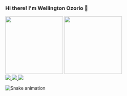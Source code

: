 ### Hi there! I'm Wellington Ozorio 👋

<div>
  <img src="https://github-readme-stats.vercel.app/api?username=wozorio&theme=tokyonight&show_icons=true&include_all_commits=true&count_private=true" height="180em">
  <img src="https://github-readme-stats.vercel.app/api/top-langs/?username=wozorio&theme=tokyonight&layout=compact&langs_count=16" height="180em">
</div>
<div>
  <a href="mailto:well.ozorio@gmail.com" target="_blank">
    <img src="https://img.shields.io/badge/-Gmail-%23333?style=for-the-badge&logo=gmail&logoColor=white">
  </a>
  <a href="https://www.linkedin.com/in/wozorio/" target="_blank">
    <img src="https://img.shields.io/badge/-LinkedIn-%230077B5?style=for-the-badge&logo=linkedin&logoColor=white">
  </a>
  <a href="https://www.instagram.com/well.ozorio/" target="_blank">
    <img src="https://img.shields.io/badge/-Instagram-%23E4405F?style=for-the-badge&logo=instagram&logoColor=white">
  </a>

  ![Snake animation](https://github.com/wozorio/wozorio/blob/output/github-contribution-grid-snake.svg)
</div>
